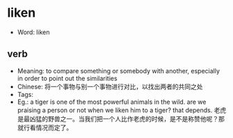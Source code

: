 # liken

- Word: liken

## verb

- Meaning: to compare something or somebody with another, especially in order to point out the similarities
- Chinese: 将一个事物与别一个事物进行对比，以找出两者的共同之处
- Tags: 
- Eg.: a tiger is one of the most powerful animals in the wild. are we praising a person or not when we liken him to a tiger? that depends. 老虎是最凶猛的野兽之一。当我们把一个人比作老虎的时候，是不是称赞他呢？那就行看情况而定了。

